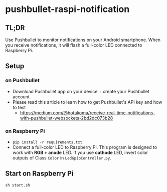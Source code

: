# pushbullet-raspi-notification

## TL;DR

Use Pushbullet to monitor notifications on your Android smartphone. When you receive notifications, it will flash a full-color LED connected to Raspberry Pi.

## Setup 

### on Pushbullet

- Download Pushbullet app on your device + create your Pushbullet account
- Please read this article to learn how to get Pushbullet's API key and how to test  
    - https://medium.com/@hotakoma/receive-real-time-notifications-with-pushbullet-websockets-2bd2dc073b28


### on Raspberry Pi

- `pip install -r requirements.txt`
- Connect a full-color LED to Raspberry Pi. This program is designed to work with **RGB + anode** LED. If you use **cathode** LED, invert color outputs of Class `Color` in `LedGpioController.py`.

## Start on Raspberry Pi

`sh start.sh`
